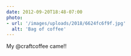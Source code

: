 ```yaml
---
date: 2012-09-20T18:48-07:00
photo:
- url: '/images/uploads/2018/6624fc6f9f.jpg'
  alt: 'Bag of coffee'
---
```

My @craftcoffee came!!
